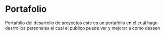 # Portafolio
Portafolio del desarrollo de proyectos 
este es un portafolio en el cual hago desrrollos personales el cual el publico puede ver y mejorar a como deseen

